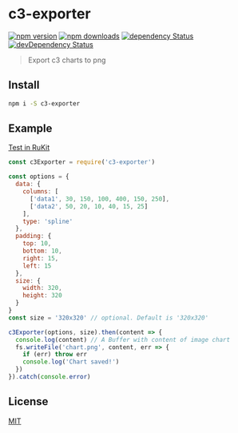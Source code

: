 # c3-exporter

[![npm version](https://img.shields.io/npm/v/c3-exporter.svg?style=flat-square)](https://www.npmjs.com/package/c3-exporter)
[![npm downloads](https://img.shields.io/npm/dm/c3-exporter.svg?style=flat-square)](https://www.npmjs.com/package/c3-exporter)
[![dependency Status](https://img.shields.io/david/lgaticaq/c3-exporter.svg?style=flat-square)](https://david-dm.org/lgaticaq/c3-exporter#info=dependencies)
[![devDependency Status](https://img.shields.io/david/dev/lgaticaq/c3-exporter.svg?style=flat-square)](https://david-dm.org/lgaticaq/c3-exporter#info=devDependencies)

> Export c3 charts to png

## Install

```bash
npm i -S c3-exporter
```

## Example

[Test in RuKit](https://runkit.com/npm/c3-exporter)
```js
const c3Exporter = require('c3-exporter')

const options = {
  data: {
    columns: [
      ['data1', 30, 150, 100, 400, 150, 250],
      ['data2', 50, 20, 10, 40, 15, 25]
    ],
    type: 'spline'
  },
  padding: {
    top: 10,
    bottom: 10,
    right: 15,
    left: 15
  },
  size: {
    width: 320,
    height: 320
  }
}
const size = '320x320' // optional. Default is '320x320'

c3Exporter(options, size).then(content => {
  console.log(content) // A Buffer with content of image chart
  fs.writeFile('chart.png', content, err => {
    if (err) throw err
    console.log('Chart saved!')
  })
}).catch(console.error)
```

## License

[MIT](https://tldrlegal.com/license/mit-license)

